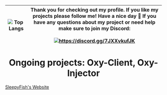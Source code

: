 | ![Top Langs](https://github-readme-stats.vercel.app/api/top-langs/?username=SleepyFish-YT&count_private=true&&layout=compact&include_all_commits=false&langs_count=10&card_width=500&line_height=40&title_color=EEEEEE&text_color=DDDDDD&bg_color=282828) | Thank you for checking out my profile. If you like my projects please follow me! Have a nice day 💝 If you have any questions about my project or need help make sure to join my Discord:<br><br><a href="https://discord.gg/7JXXvkufJK"><img src="https://invidget.switchblade.xyz/7JXXvkufJK" alt="https://discord.gg/7JXXvkufJK"/></a> |
| ----------------------------------------------------------------------------------------------------------------------------------------------------------------------- | -------------------------------------------------------------------------------------------------------------------------- |
<h1 align="center"> <b>Ongoing projects: Oxy-Client, Oxy-Injector</b> </h1>
<a href="https://sites.google.com/view/sleepyfish" target="_blank" rel="noopener noreferrer">SleepyFish's Website</a>
